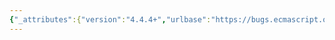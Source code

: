 ```yaml
---
{"_attributes":{"version":"4.4.4+","urlbase":"https://bugs.ecmascript.org/","maintainer":"dherman@mozilla.com"},"bug":{"bug_id":4197,"creation_ts":"2015-03-18 15:22:00 -0700","short_desc":"missing \"that\" in 10.2.1 Strict Mode Code","delta_ts":"2015-04-03 12:35:32 -0700","product":"Draft for 6th Edition","component":"editorial issue","version":"Rev 36: March 17, 2015 Release Candidate 3","rep_platform":"All","op_sys":"All","bug_status":"RESOLVED","resolution":"FIXED","priority":"Normal","bug_severity":"trivial","everconfirmed":true,"reporter":{"uid":"bugs.ecmascript","name":"Michael Ficarra"},"assigned_to":{"uid":"allen","name":"Allen Wirfs-Brock"},"long_desc":[{"commentid":13906,"comment_count":0,"who":{"uid":"bugs.ecmascript","name":"Michael Ficarra"},"bug_when":"2015-03-18 15:22:01 -0700","thetext":"The final bullet in 10.2.1 contains the text \"... is a String that when processed has a FunctionBody begins with a Directive Prologue that contains ...\", but should be \"...  is a String that when processed has a FunctionBody that begins with a Directive Prologue that contains ...\"."},{"commentid":13907,"comment_count":1,"who":{"uid":"bugs.ecmascript","name":"Michael Ficarra"},"bug_when":"2015-03-18 15:23:19 -0700","thetext":"I just noticed that the `h` in `has` also appears to be formatted differently."},{"commentid":13984,"comment_count":2,"who":{"uid":"allen","name":"Allen Wirfs-Brock"},"bug_when":"2015-04-01 09:50:39 -0700","thetext":"fixed in rev37 editor's draft"},{"commentid":14054,"comment_count":3,"who":{"uid":"allen","name":"Allen Wirfs-Brock"},"bug_when":"2015-04-03 12:35:32 -0700","thetext":"In Rev37"}]}}
---
```

